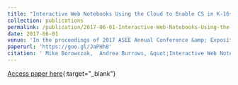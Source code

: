 ```yaml
---
title: "Interactive Web Notebooks Using the Cloud to Enable CS in K-16+ Classrooms and PDs"
collection: publications
permalink: /publication/2017-06-01-Interactive-Web-Notebooks-Using-the-Cloud-to-Enable-CS-in-K-16-Classrooms-and-PDs
date: 2017-06-01
venue: 'In the proceedings of 2017 ASEE Annual Conference &amp; Exposition'
paperurl: 'https://goo.gl/JaPHh8'
citation: ' Mike Borowczak,  Andrea Burrows, &quot;Interactive Web Notebooks Using the Cloud to Enable CS in K-16+ Classrooms and PDs.&quot; In the proceedings of 2017 ASEE Annual Conference &amp;amp; Exposition, 2017.'
---
```

[Access paper here](https://goo.gl/JaPHh8){:target="_blank"}
